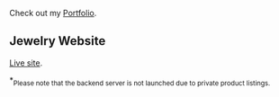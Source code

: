 Check out my [Portfolio](https://winjitn.github.io/portfolio).

## Jewelry Website

[Live site](https://jewelryproto.herokuapp.com/).

*<sub>Please note that the backend server is not launched due to private product listings.</sub>

